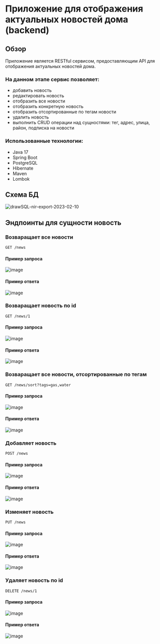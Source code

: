 # Приложение для отображения актуальных новостей дома (backend)

## Обзор

Приложение является RESTful сервисом, предоставляющим API для отображения актуальных новостей дома.

### На данном этапе сервис позволяет:

* добавить новость
* редактировать новость
* отобразить все новости
* отобразить конкретную новость
* отобразить отсортированные по тегам новости
* удалить новость
* выполнить CRUD операции над сущностями: тег, адрес, улица, район, подписка на новости

### Использованные технологии:

* Java 17
* Spring Boot
* PostgreSQL
* Hibernate
* Maven
* Lombok

## Схема БД

![drawSQL-nir-export-2023-02-10](https://user-images.githubusercontent.com/122719523/218102795-df109024-4eca-485f-a652-5d8ba9928fac.png)

## Эндпоинты для сущности новость

### Возваращает все новости

`GET /news`

#### Пример запроса
![image](https://user-images.githubusercontent.com/122719523/218102752-4a88f524-7ae8-428c-b601-1cccf0af7337.png)
#### Пример ответа
![image](https://user-images.githubusercontent.com/122719523/218103115-726cf9d4-0dc5-4d55-8f26-0324da7e263f.png)
### Возваращает новость по id

`GET /news/1`

#### Пример запроса
![image](https://user-images.githubusercontent.com/122719523/218103238-865368db-49a1-45cf-9320-d9e705e3e03a.png)
#### Пример ответа
![image](https://user-images.githubusercontent.com/122719523/218103310-f3f2f154-9385-46c4-9dd4-7ad814a86a4d.png)
### Возваращает все новости, отсортированные по тегам

`GET /news/sort?tags=gas,water`

#### Пример запроса
![image](https://user-images.githubusercontent.com/122719523/218103677-a3c23b59-9829-46a4-abe7-b6d7b7be859e.png)
#### Пример ответа
![image](https://user-images.githubusercontent.com/122719523/218103846-b21be343-3e57-4226-b385-bb3c364e4551.png)
### Добавляет новость

`POST /news`

#### Пример запроса
![image](https://user-images.githubusercontent.com/122719523/218104056-5d671f94-0863-44fd-ad4c-65d70b8c9668.png)
#### Пример ответа
![image](https://user-images.githubusercontent.com/122719523/218104137-fd051da2-930c-400b-bb61-33564cb25dc3.png)
### Изменяет новость

`PUT /news`

#### Пример запроса
![image](https://user-images.githubusercontent.com/122719523/218104278-b7846791-8ce7-4191-b8e8-f51581132d82.png)
#### Пример ответа
![image](https://user-images.githubusercontent.com/122719523/218104376-d4499f69-019d-46f8-8184-3b7c6d0a7d13.png)
### Удаляет новость по id

`DELETE /news/1`

#### Пример запроса
![image](https://user-images.githubusercontent.com/122719523/218104514-58ff03f0-607f-4dab-b365-71bd0dd9ecf6.png)
#### Пример ответа
![image](https://user-images.githubusercontent.com/122719523/218104557-74143f4e-dcc7-4720-a074-a1897b3eff93.png)
